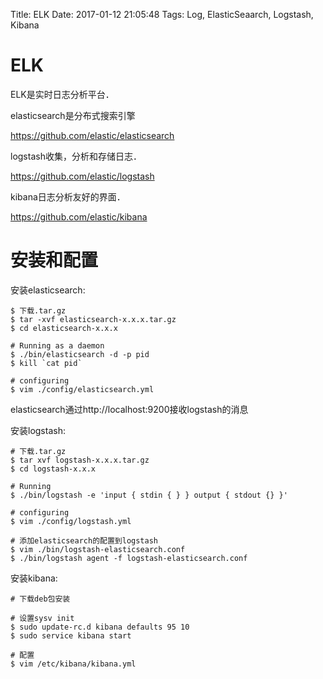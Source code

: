 Title: ELK
Date: 2017-01-12 21:05:48
Tags: Log, ElasticSeaarch, Logstash, Kibana



# ELK

ELK是实时日志分析平台．

elasticsearch是分布式搜索引擎

<https://github.com/elastic/elasticsearch>

logstash收集，分析和存储日志．

<https://github.com/elastic/logstash>

kibana日志分析友好的界面．

<https://github.com/elastic/kibana>

# 安装和配置

安装elasticsearch:

    $ 下载.tar.gz
    $ tar -xvf elasticsearch-x.x.x.tar.gz
    $ cd elasticsearch-x.x.x

    # Running as a daemon
    $ ./bin/elasticsearch -d -p pid
    $ kill `cat pid`

    # configuring
    $ vim ./config/elasticsearch.yml

elasticsearch通过http://localhost:9200接收logstash的消息

安装logstash:

    # 下载.tar.gz
    $ tar xvf logstash-x.x.x.tar.gz
    $ cd logstash-x.x.x

    # Running
    $ ./bin/logstash -e 'input { stdin { } } output { stdout {} }'

    # configuring
    $ vim ./config/logstash.yml

    # 添加elasticsearch的配置到logstash
    $ vim ./bin/logstash-elasticsearch.conf
    $ ./bin/logstash agent -f logstash-elasticsearch.conf

安装kibana:

    # 下载deb包安装

    # 设置sysv init
    $ sudo update-rc.d kibana defaults 95 10
    $ sudo service kibana start

    # 配置
    $ vim /etc/kibana/kibana.yml
